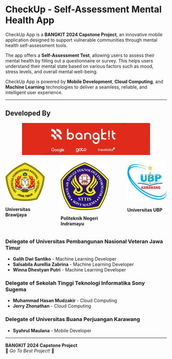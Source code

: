 <h1>CheckUp - Self-Assessment Mental Health App</h1>

<p>CheckUp App is a <strong>BANGKIT 2024 Capstone Project</strong>, an innovative mobile application designed to support vulnerable communities through mental health self-assessment tools.</p>

<p>The app offers a <strong>Self-Assessment Test</strong>, allowing users to assess their mental health by filling out a questionnaire or survey. This helps users understand their mental state based on various factors such as mood, stress levels, and overall mental well-being.</p>

<p>CheckUp App is powered by <strong>Mobile Development</strong>, <strong>Cloud Computing</strong>, and <strong>Machine Learning</strong> technologies to deliver a seamless, reliable, and intelligent user experience.</p>

<hr>

<h2>Developed By</h2>

<!-- Bangkit Logo at the top -->
<div style="text-align: center;">
    <img src="https://raw.githubusercontent.com/yukinime/logo/main/images/bangkit.png" alt="Bangkit Logo" width="400">
</div>

<!-- University logos displayed horizontally below -->
<div style="display: flex; justify-content: center; gap: 50px; padding-top: 20px;">
    <div>
        <img src="https://raw.githubusercontent.com/yukinime/logo/main/images/UPN.png" alt="Universitas Brawijaya Logo" width="150">
        <p><strong>Universitas Brawijaya</strong></p>
    </div>
    <div>
        <img src="https://raw.githubusercontent.com/yukinime/logo/main/images/STTIS.png" alt="Politeknik Negeri Indramayu Logo" width="150">
        <p><strong>Politeknik Negeri Indramayu</strong></p>
    </div>
    <div>
        <img src="https://raw.githubusercontent.com/yukinime/logo/main/images/UBP.png" alt="Universitas UBP Logo" width="150">
        <p><strong>Universitas UBP</strong></p>
    </div>
</div>

<h3>Delegate of Universitas Pembangunan Nasional Veteran Jawa Timur</h3>
<ul>
  <li><strong>Galih Dwi Santiko</strong> - Machine Learning Developer</li>
  <li><strong>Salsabila Aurellia Zabrina</strong> - Machine Learning Developer</li>
  <li><strong>Winna Dhestyan Putri</strong> - Machine Learning Developer</li>
</ul>

<h3>Delegate of Sekolah Tinggi Teknologi Informatika Sony Sugema</h3>
<ul>
  <li><strong>Muhammad Hasan Mudzakir</strong> - Cloud Computing</li>
  <li><strong>Jerry Zhonathan</strong> - Cloud Computing</li>
</ul>

<h3>Delegate of Universitas Buana Perjuangan Karawang</h3>
<ul>
  <li><strong>Syahrul Maulana</strong> - Mobile Developer</li>
</ul>

<hr>

<p><strong>BANGKIT 2024 Capstone Project</strong><br>
🎯 <em>Go To Best Project!</em> 🎯</p>
